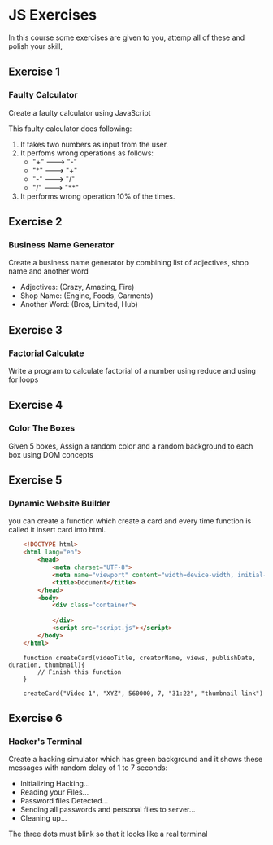 # JS Exercises

In this course some exercises are given to you, attemp all of these and polish your skill,

## Exercise 1
### Faulty Calculator
Create a faulty calculator using JavaScript

This faulty calculator does following:
1. It takes two numbers as input from the user.
2. It perfoms wrong operations as follows:
    -   "+" ---> "-"
    -   "*" ---> "+"
    -   "-" ---> "/"
    -   "/" ---> "**"
3. It performs wrong operation 10% of the times.

## Exercise 2
### Business Name Generator
Create a business name generator by combining list of adjectives, shop name and another word

-   Adjectives: (Crazy, Amazing, Fire)
-   Shop Name: (Engine, Foods, Garments)
-   Another Word: (Bros, Limited, Hub)

## Exercise 3
### Factorial Calculate
Write a program to calculate factorial of a number using reduce and using for loops

## Exercise 4
### Color The Boxes
Given 5 boxes, Assign a random color and a random background to each box using DOM concepts

## Exercise 5
### Dynamic Website Builder
you can create a function which create a card and every time function is called it insert card into html.
```html
    <!DOCTYPE html>
    <html lang="en">
        <head>
            <meta charset="UTF-8">
            <meta name="viewport" content="width=device-width, initial-scale=1.0">
            <title>Document</title>
        </head>
        <body>
            <div class="container">
                
            </div>
            <script src="script.js"></script>
        </body>
    </html>
```

```JS
    function createCard(videoTitle, creatorName, views, publishDate, duration, thumbnail){
        // Finish this function
    }

    createCard("Video 1", "XYZ", 560000, 7, "31:22", "thumbnail link")
```


## Exercise 6
### Hacker's Terminal
Create a hacking simulator which has green background and it shows these messages with random delay of 1 to 7 seconds:
-   Initializing Hacking...
-   Reading your Files...
-   Password files Detected...
-   Sending all passwords and personal files to server...
-   Cleaning up...

The three dots must blink so that it looks like a real terminal